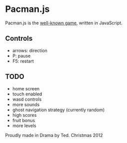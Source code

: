 Pacman.js 
=========
Pacman.js is the [well-known game](http://en.wikipedia.org/wiki/Pac-Man), written in JavaScript. 

Controls
--------
* arrows: direction
* P: pause
* F5: restart

TODO
----
* home screen
* touch enabled
* wasd controls
* more sounds
* ghost navigation strategy (currently random)
* high scores
* fruit bonus
* more levels

Proudly made in Drama by Ted.
Christmas 2012
